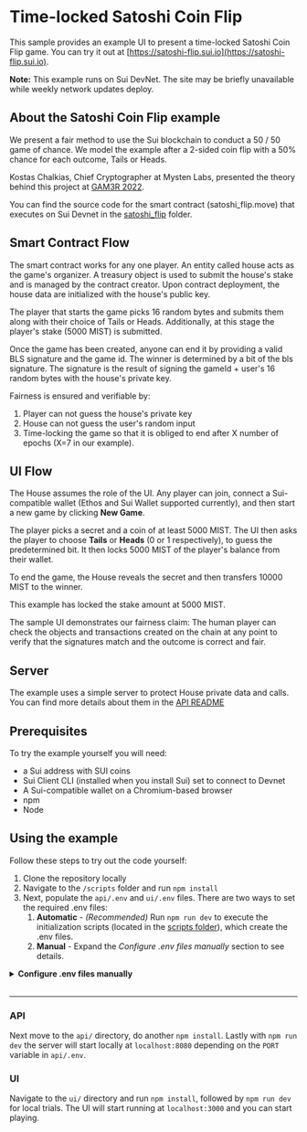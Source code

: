 # Time-locked Satoshi Coin Flip

This sample provides an example UI to present a time-locked Satoshi Coin Flip game. You can try it out at [https://satoshi-flip.sui.io](https://satoshi-flip.sui.io).

**Note:** This example runs on Sui DevNet. The site may be briefly unavailable while weekly network updates deploy.

## About the Satoshi Coin Flip example

We present a fair method to use the Sui blockchain to conduct a 50 / 50 game of chance. We model the example after a 2-sided coin flip with a 50% chance for each outcome, Tails or Heads.

Kostas Chalkias, Chief Cryptographer at Mysten Labs, presented the theory behind this project at [GAM3R 2022](https://gam3r.org/).

You can find the source code for the smart contract (satoshi_flip.move) that executes on Sui Devnet in the [satoshi_flip](satoshi_flip/sources/satoshi_flip.move) folder.

## Smart Contract Flow

The smart contract works for any one player. An entity called house acts as the game's organizer. A treasury object is used to submit the house's stake and is managed by the contract creator. Upon contract deployment, the house data are initialized with the house's public key. 

The player that starts the game picks 16 random bytes and submits them along with their choice of Tails or Heads. Additionally, at this stage the player's stake (5000 MIST) is submitted.

Once the game has been created, anyone can end it by providing a valid BLS signature and the game id. The winner is determined by a bit of the bls signature. The signature is the result of signing the gameId + user's 16 random bytes with the house's private key.

Fairness is ensured and verifiable by:
 1. Player can not guess the house's private key
 1. House can not guess the user's random input
 1. Time-locking the game so that it is obliged to end after X number of epochs (X=7 in our example).

## UI Flow

The House assumes the role of the UI. Any player can join, connect a Sui-compatible wallet (Ethos and Sui Wallet supported currently), and then start a new game by clicking **New Game**.

The player picks a secret and a coin of at least 5000 MIST. The UI then asks the player to choose **Tails** or **Heads** (0 or 1 respectively), to guess the predetermined bit. It then locks 5000 MIST of the player's balance from their wallet. 

To end the game, the House reveals the secret and then transfers 10000 MIST to the winner.

This example has locked the stake amount at 5000 MIST.

The sample UI demonstrates our fairness claim: The human player can check the objects and transactions created on the chain at any point to verify that the signatures match and the outcome is correct and fair.

## Server

The example uses a simple server to protect House private data and calls. You can find more details about them in the [API README](api)

## Prerequisites

To try the example yourself you will need:
 - a Sui address with SUI coins
 - Sui Client CLI (installed when you install Sui) set to connect to Devnet
 - A Sui-compatible wallet on a Chromium-based browser
 - npm
 - Node

## Using the example

Follow these steps to try out the code yourself:
 1. Clone the repository locally
 1. Navigate to the `/scripts` folder and run `npm install`
 1. Next, populate the `api/.env` and `ui/.env` files. There are two ways to set the required .env files:
    1. **Automatic** - *(Recommended)* Run `npm run dev` to execute the initialization scripts (located in the [scripts folder](scripts/dev)), which create the .env files.
    1. **Manual** - Expand the *Configure .env files manually* section to see details.

<details>
<summary> <b>Configure .env files manually</b> </summary>
Navigate to the `/api` folder and edit (or create) the `api/.env` file. Set values for the following settings as appropriate for your environment:

```
PORT=8080
TRUSTED_ORIGINS=["http://localhost:3000"]
BANKER_ADDRESS=<Your Sui address. If you leave this empty, the setEnv.js script executes when you run the API or start the UI>
PACKAGE_ADDRESS=<the address of the satoshi_flip package on the Sui network you use or leave empty, the setEnv.js script runs on api and ui launch>
PRIVATE_KEY=<the private key coresponding to the active address in a [byte array] or leave empty since the setEnv.js script runs on api and ui launch>
HOUSE_DATA=<house data object id that is created upon contract initialization>
```

The script sets the first `ED25519` address you own as the active-address, and publishes the contract on the active network (which must be Devnet for this example). It also initializes the smart contract

### Smart contract (custom set up)

You can deploy the smart contract yourself. If you skipped using the setEnv.js script, navigate the the /satoshi_flip/sources folder that contains the satoshi_flip.move smart contract, and then run the following command:
```sh
sui publish --gas-budget 5000
``` 

Get the package ID returned, and include it in the `api/.env` and `ui/.env` files. Store the HouseCap object id. Check the templates for the appropriate variable naming.

Then call the initialize_house_data method to initialize the house's public key and the balance of the treasury. Include the house_data object in the apis .env file.

</details><br/>

---
### API
Next move to the `api/` directory, do another `npm install`.
Lastly with `npm run dev` the server will start locally at `localhost:8080` depending on the `PORT` variable in `api/.env`.

### UI
Navigate to the `ui/` directory and run `npm install`, followed by `npm run dev` for local trials. The UI will start running at `localhost:3000` and you can start playing.
